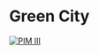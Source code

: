 # Green City

[![PIM III](https://img.shields.io/badge/PIM-III-brightgreen)](https://github.com/Projeto-PIM-III/City-Green)
